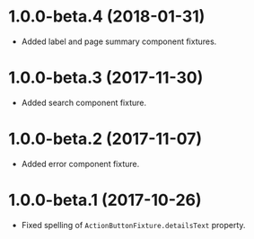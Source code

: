 # 1.0.0-beta.4 (2018-01-31)

- Added label and page summary component fixtures.

# 1.0.0-beta.3 (2017-11-30)

- Added search component fixture.

# 1.0.0-beta.2 (2017-11-07)

- Added error component fixture.

# 1.0.0-beta.1 (2017-10-26)

- Fixed spelling of `ActionButtonFixture.detailsText` property.
